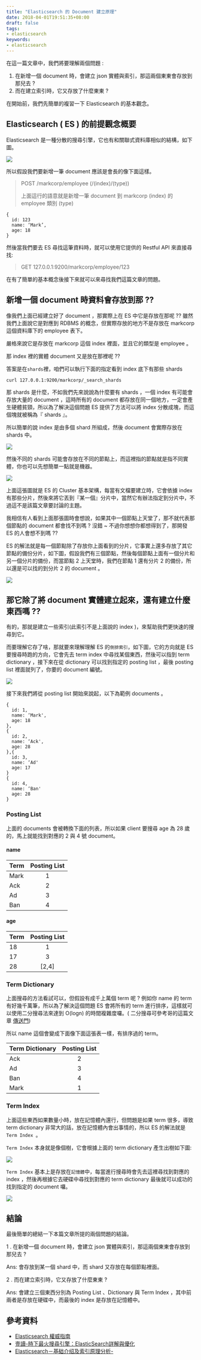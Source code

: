 ```yaml
---
title: "Elasticsearch 的 Document 建立原理"
date: 2018-04-01T19:51:35+08:00
draft: false
tags: 
- elasticsearch
keywords:
- elasticsearch 
---
```


在這一篇文章中，我們將要理解兩個問題 : 

1. 在新增一個 document 時，會建立 json 實體與索引，那這兩個東東會存放到那兒去 ?
2. 而在建立索引時，它又存放了什麼東東 ?

在開始前，我們先簡單的複習一下 Elasticsearch 的基本觀念。

## Elasticsearch ( ES ) 的前提觀念概要

Elasticsearch 是一種分散的搜尋引擎，它也有和關聯式資料庫相似的結構，如下圖。

![](http://yixiang8780.com/outImg/20180411-01-elasticsearch.png)

所以假設我們要新增一筆 document 應該是會長的像下面這樣。

> POST /markcorp/employee (/(index)/(type))
>
> 上面這行的語意就是新增一筆 document 到 markcorp (index) 的 employee 類別 
> (type)

```
{
  id: 123
  name: ‘Mark’,
  age: 18
}
```

然後當我們要去 ES 尋找這筆資料時，就可以使用它提供的 Restful API 來直接尋找:

> GET 127.0.0.1:9200/markcorp/employee/123



在有了簡單的基本概念後接下來就可以來尋找我們這篇文章的問題。

## 新增一個 document 時資料會存放到那 ??

像我們上面已經建立好了 document ，那實際上在 ES 中它是存放在那呢 ?? 雖然我們上面說它是對應到 RDBMS 的概念，但實際存放的地方不是存放在 markcorp 這個資料庫下的 employee 表下。

嚴格來說它是存放在 markcorp 這個 index 裡面，並且它的類型是 employee 。

那 index 裡的實體 document 又是放在那裡呢 ??

答案是在`shards`裡，咱們可以執行下面的指定看到 index 底下有那些 shards 

```
curl 127.0.0.1:9200/markcorp/_search_shards
```

那 shards 是什麼，不如我們先來說說為什麼要有 shards ，一個 index 有可能會存放大量的 document ，這時所有的 document 都存放在同一個地方，一定會產生硬體貧頸，所以為了解決這個問題 ES 提供了方法可以將 index 分散成塊，而這個塊就被稱為『 shards 』。

所以簡單的說 index 是由多個 shard 所組成，然後 document 會實際存放在 shards 中。

![](http://yixiang8780.com/outImg/20180411-02-elasticsearch.png)


然後不同的 shards 可能會存放在不同的節點上，而這裡指的節點就是指不同實體，你也可以先想簡單一點就是機器。

![](http://yixiang8780.com/outImg/20180411-03-elasticsearch.png)


上面這張圖就是 ES 的 Cluster 基本架構，每當有文檔要建立時，它會依據 index 有那些分片，然後來將它丟到『某一個』分片中，當然它有辦法指定到分片中，不過這不是該篇文章要討論的主題。

我相信有人看到上面那張圖時會想說，如果其中一個節點上天堂了，那不就代表那個節點的 document 都會找不到嗎 ? 沒錯 ~ 不過你想想你都想得到了，那開發 ES 的人會想不到嗎 ?? 

ES 的解法就是每一個節點除了存放你上面看到的分片，它事實上還多存放了其它節點的備份分片，如下圖，假設我們有三個節點，然後每個節點上面有一個分片和另一個分片的備份，而當節點 2 上天堂時，我們在節點 1 還有分片 2 的備份，所以還是可以找的到分片 2 的 document 。

![](http://yixiang8780.com/outImg/20180411-04-elasticsearch.png)


## 那它除了將 document 實體建立起來，還有建立什麼東西嗎 ??

有的，那就是建立一些索引(此索引不是上面說的 index )，來幫助我們更快速的搜尋到它。

而要理解它存了啥，那就要來理解理解 ES 的`倒排索引`，如下圖，它的方向就是 ES 要搜尋時跑的方向，它會先去 term index 中尋找某個東西，然後可以指到 term dictionary ，接下來在從 dictionary 可以找到指定的 posting list ，最後 posting list 裡面就列了，你要的 document 編號。

![](http://yixiang8780.com/outImg/20180411-06-elasticsearch.png)


接下來我們將從 posting list 開始來說起，以下為範例 documents 。

```
{
  id: 1,
  name: ‘Mark',
  age: 18
},
{
  id: 2,
  name: ‘Ack',
  age: 28
},{
  id: 3,
  name: ‘Ad'
  age: 17
}
{
  id: 4,
  name: ‘Ban'
  age: 28
}
```

### Posting List

上面的 documents 會被轉換下面的列表，所以如果 client 要搜尋 age 為 28 歲的，馬上就能找到對應的 2 與 4 號 document。

#### name

 Term | Posting List |
| ------ |:------:|
| Mark | 1 |
| Ack | 2 |
| Ad | 3 |
| Ban | 4 |

#### age

Term | Posting List |
| ------ |:------:|
| 18 | 1 |
| 17 | 3 |
| 28 | [2,4] |


### Term Dictionary 
上面搜尋的方法看試可以，但假設有成千上萬個 term 呢 ? 例如你 name 的 term 有好幾千萬筆，所以為了解決這個問題 ES 會將所有的 term 進行排序，這樣就可以使用二分搜尋法來達到 O(logn) 的時間複雜度囉。( 二分搜尋可參考哥的這篇文章 [傳送門](http://marklin-blog.logdown.com/posts/1731603))

所以 name 這個會變成下面像下面這張表一樣，有排序過的 term。

Term Dictionary | Posting List |
| ------ |:------:|
| Ack | 2 |
| Ad | 3 |
| Ban | 4 |
| Mark | 1 |

### Term Index
上面這些東西如果數量小時，放在記憶體內還行，但問題是如果 term 很多，導致 term dictionary 非常大的話，放在記憶體內會出事情的，所以 ES 的解法就是`Term Index `。

`Term Index` 本身就是像個樹，它會根據上面的 term dictionary 產生出樹如下圖:

![](http://yixiang8780.com/outImg/20180411-07-elasticsearch.png)


`Term Index` 基本上是存放在`記憶體`中，每當進行搜尋時會先去這裡尋找到對應的 index ，然後再根據它去硬碟中尋找到對應的 term dictionary 最後就可以成功的找到指定的 document 囉。

![](http://yixiang8780.com/outImg/20180411-08-elasticsearch.png)


## 結論
最後簡單的總結一下本篇文章所提的兩個問題的結論。

1 . 在新增一個 document 時，會建立 json 實體與索引，那這兩個東東會存放到那兒去 ?

Ans: 會存放到某一個 shard 中，而 shard 又存放在每個節點裡面。

2 . 而在建立索引時，它又存放了什麼東東 ?

Ans: 會建立三個東西分別為 Posting List 、Dictionary 與 Term Index ，其中前兩者是存放在硬碟中，而最後的 index 是存放在記憶體中。


## 參考資料
* [Elasticsearch 權威指南](https://es.xiaoleilu.com/index.html)
* [壹讀-時下最火搜尋引擎：ElasticSearch詳解與優化](https://read01.com/nxD57.html#.WsL-ZtNuZ7o)
* [Elasticsearch－基础介绍及索引原理分析-](http://blog.pengqiuyuan.com/ji-chu-jie-shao-ji-suo-yin-yuan-li-fen-xi/)
